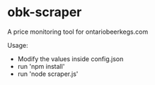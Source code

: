 # obk-scraper
A price monitoring tool for ontariobeerkegs.com

Usage:
 - Modify the values inside config.json
 - run 'npm install'
 - run 'node scraper.js'